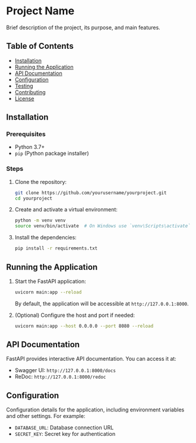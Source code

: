 # Project Name

Brief description of the project, its purpose, and main features.

## Table of Contents

- [Installation](#installation)
- [Running the Application](#running-the-application)
- [API Documentation](#api-documentation)
- [Configuration](#configuration)
- [Testing](#testing)
- [Contributing](#contributing)
- [License](#license)

## Installation

### Prerequisites

- Python 3.7+
- `pip` (Python package installer)

### Steps

1. Clone the repository:
    ```sh
    git clone https://github.com/yourusername/yourproject.git
    cd yourproject
    ```

2. Create and activate a virtual environment:
    ```sh
    python -m venv venv
    source venv/bin/activate  # On Windows use `venv\Scripts\activate`
    ```

3. Install the dependencies:
    ```sh
    pip install -r requirements.txt
    ```

## Running the Application

1. Start the FastAPI application:
    ```sh
    uvicorn main:app --reload
    ```
   By default, the application will be accessible at `http://127.0.0.1:8000`.

2. (Optional) Configure the host and port if needed:
    ```sh
    uvicorn main:app --host 0.0.0.0 --port 8080 --reload
    ```

## API Documentation

FastAPI provides interactive API documentation. You can access it at:
- Swagger UI: `http://127.0.0.1:8000/docs`
- ReDoc: `http://127.0.0.1:8000/redoc`

## Configuration

Configuration details for the application, including environment variables and other settings. For example:

- `DATABASE_URL`: Database connection URL
- `SECRET_KEY`: Secret key for authentication

